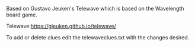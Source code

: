 Based on Gustavo Jeuken's Telewave which is based on the Wavelength board game.

Telewave:https://gjeuken.github.io/telewave/

To add or delete clues edit the telewaveclues.txt with the changes desired.